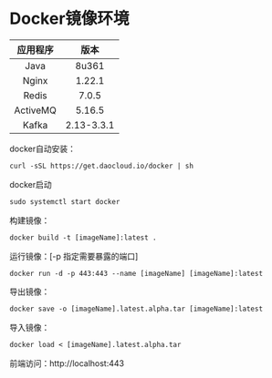 # Docker镜像环境

| 应用程序 |     版本     |
| :------: |:----------:|
|   Java   |   8u361    |
|  Nginx   |   1.22.1   |
|  Redis   |   7.0.5    |
| ActiveMQ |   5.16.5   |
|  Kafka   | 2.13-3.3.1 |

docker自动安装：
```dockerfile
curl -sSL https://get.daocloud.io/docker | sh
```

docker启动
```dockerfile
sudo systemctl start docker
```

构建镜像：
```dockerfile
docker build -t [imageName]:latest .
```

运行镜像：[-p 指定需要暴露的端口]
```dockerfile
docker run -d -p 443:443 --name [imageName] [imageName]:latest
```

导出镜像：
```dockerfile
docker save -o [imageName].latest.alpha.tar [imageName]:latest
```

导入镜像：
```dockerfile
docker load < [imageName].latest.alpha.tar
```

前端访问：http://localhost:443